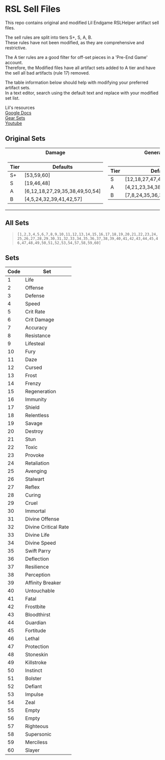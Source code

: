 # RSL Sell Files

This repo contains original and modified Lil Endgame RSLHelper artifact sell files.

The sell rules are split into tiers S+, S, A, B.  
These rules have not been modified, as they are comprehensive and restrictive.  

The A tier rules are a good filter for off-set pieces in a 'Pre-End Game' account.  
Therefore, the Modified files have all artifact sets added to A tier and have the sell all bad artifacts (rule 17) removed.  

The table information below should help with modifying your preferred artifact sets.  
In a text editor, search using the default text and replace with your modified set list.  


Lil's resources  
[Google Docs](https://drive.google.com/drive/folders/18B1fIXDzRFNoFLgVj_Xoe3sKHP2RSi6_)  
[Gear Sets](https://docs.google.com/spreadsheets/d/1Vr0rXwR35OMF7Bt1zaJRYfA63cOMynsdlcI-ntrER7I/)  
[Youtube](https://www.youtube.com/@lilraids)  



## Original Sets
<table>
<tr>
	<th>Damage</th>
	<th>General</th>
	<th>Protection</th>
</tr>
<tr>
<td>

| Tier | Defaults                       |
| ---- | ------------------------------ |
| S+   | [53,59,60]                     |
| S    | [19,46,48]                     |
| A    | [6,12,18,27,29,35,38,49,50,54] |
| B    | [4,5,24,32,39,41,42,57]        |

</td><td>

| Tier | Defaults                     |
| ---- | ---------------------------- |
| S    | [12,18,27,47,48,53,57,58,59] |
| A    | [4,21,23,34,38,45]           |
| B    | [7,8,24,35,36,37,39,42,39]   |

</td><td>

| Tier | Defaults      |
| ---- | ------------- |
| S    | [15,48,51]    |
| A    | [30,44,52,26] |
| B    | [17,45]       |

</td>
</tr>
</table>

## All Sets
>```[1,2,3,4,5,6,7,8,9,10,11,12,13,14,15,16,17,18,19,20,21,22,23,24,25,26,27,28,29,30,31,32,33,34,35,36,37,38,39,40,41,42,43,44,45,46,47,48,49,50,51,52,53,54,57,58,59,60]```


## Sets
| Code | Set                  |
| ---- | -------------------- |
| 1    | Life                 |
| 2    | Offense              |
| 3    | Defense              |
| 4    | Speed                |
| 5    | Crit Rate            |
| 6    | Crit Damage          |
| 7    | Accuracy             |
| 8    | Resistance           |
| 9    | Lifesteal            |
| 10   | Fury                 |
| 11   | Daze                 |
| 12   | Cursed               |
| 13   | Frost                |
| 14   | Frenzy               |
| 15   | Regeneration         |
| 16   | Immunity             |
| 17   | Shield               |
| 18   | Relentless           |
| 19   | Savage               |
| 20   | Destroy              |
| 21   | Stun                 |
| 22   | Toxic                |
| 23   | Provoke              |
| 24   | Retaliation          |
| 25   | Avenging             |
| 26   | Stalwart             |
| 27   | Reflex               |
| 28   | Curing               |
| 29   | Cruel                |
| 30   | Immortal             |
| 31   | Divine Offense       |
| 32   | Divine Critical Rate |
| 33   | Divine Life          |
| 34   | Divine Speed         |
| 35   | Swift Parry          |
| 36   | Deflection           |
| 37   | Resilience           |
| 38   | Perception           |
| 39   | Affinity Breaker     |
| 40   | Untouchable          |
| 41   | Fatal                |
| 42   | Frostbite            |
| 43   | Bloodthirst          |
| 44   | Guardian             |
| 45   | Fortitude            |
| 46   | Lethal               |
| 47   | Protection           |
| 48   | Stoneskin            |
| 49   | Killstroke           |
| 50   | Instinct             |
| 51   | Bolster              |
| 52   | Defiant              |
| 53   | Impulse              |
| 54   | Zeal                 |
| 55   | Empty                |
| 56   | Empty                |
| 57   | Righteous            |
| 58   | Supersonic           |
| 59   | Merciless            |
| 60   | Slayer               |

